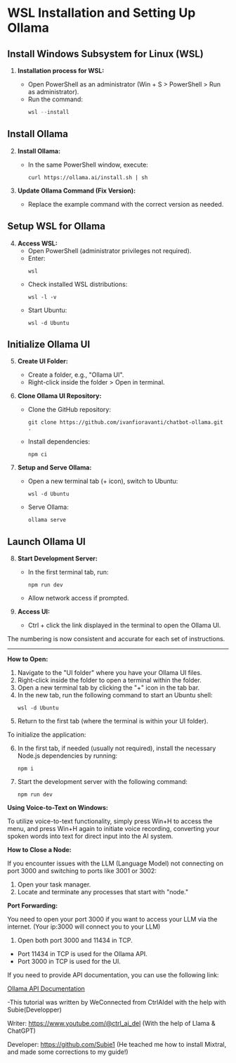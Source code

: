 # WSL Installation and Setting Up Ollama
## Install Windows Subsystem for Linux (WSL)

1. **Installation process for WSL:**
   
   - Open PowerShell as an administrator (Win + S > PowerShell > Run as administrator).
   - Run the command:
     ```powershell
     wsl --install
     ```

## Install Ollama

2. **Install Ollama:**
   - In the same PowerShell window, execute:
     ```shell
     curl https://ollama.ai/install.sh | sh
     ```

3. **Update Ollama Command (Fix Version):**
   - Replace the example command with the correct version as needed.

## Setup WSL for Ollama

4. **Access WSL:**
   - Open PowerShell (administrator privileges not required).
   - Enter:
     ```shell
     wsl
     ```
   - Check installed WSL distributions:
     ```shell
     wsl -l -v
     ```
   - Start Ubuntu:
     ```shell
     wsl -d Ubuntu
     ```

## Initialize Ollama UI

5. **Create UI Folder:**
   - Create a folder, e.g., "Ollama UI".
   - Right-click inside the folder > Open in terminal.

6. **Clone Ollama UI Repository:**
   - Clone the GitHub repository:
     ```shell
     git clone https://github.com/ivanfioravanti/chatbot-ollama.git .
     ```
   - Install dependencies:
     ```shell
     npm ci
     ```

7. **Setup and Serve Ollama:**
   - Open a new terminal tab (+ icon), switch to Ubuntu:
     ```shell
     wsl -d Ubuntu
     ```
   - Serve Ollama:
     ```shell
     ollama serve
     ```

## Launch Ollama UI

8. **Start Development Server:**
   - In the first terminal tab, run:
     ```shell
     npm run dev
     ```
   - Allow network access if prompted.

9. **Access UI:**
   - Ctrl + click the link displayed in the terminal to open the Ollama UI.

The numbering is now consistent and accurate for each set of instructions.
________________________________________

**How to Open:**

1. Navigate to the "UI folder" where you have your Ollama UI files.
2. Right-click inside the folder to open a terminal within the folder.
3. Open a new terminal tab by clicking the "+" icon in the tab bar.
4. In the new tab, run the following command to start an Ubuntu shell:
   ```
   wsl -d Ubuntu
   ```
5. Return to the first tab (where the terminal is within your UI folder).

To initialize the application:

6. In the first tab, if needed (usually not required), install the necessary Node.js dependencies by running:
   ```
   npm i
   ```
7. Start the development server with the following command:
   ```
   npm run dev
   ```

**Using Voice-to-Text on Windows:**

To utilize voice-to-text functionality, simply press Win+H to access the menu, and press Win+H again to initiate voice recording, converting your spoken words into text for direct input into the AI system.

**How to Close a Node:**

If you encounter issues with the LLM (Language Model) not connecting on port 3000 and switching to ports like 3001 or 3002:

1. Open your task manager.
2. Locate and terminate any processes that start with "node."

**Port Forwarding:**

You need to open your port 3000 if you want to access your LLM via the internet. (Your ip:3000 will connect you to your LLM)

1. Open both port 3000 and 11434 in TCP.
- Port 11434 in TCP is used for the Ollama API.
- Port 3000 in TCP is used for the UI.

If you need to provide API documentation, you can use the following link:

[Ollama API Documentation](https://github.com/ollama/ollama/blob/main/docs/api.md)


-This tutorial was written by WeConnected from CtrlAIdel with the help with Subie(Developper)

Writer: https://www.youtube.com/@ctrl_ai_del  (With the help of Llama & ChatGPT)

Developer: https://github.com/Subie1  (He teached me how to install Mixtral, and made some corrections to my guide!)
